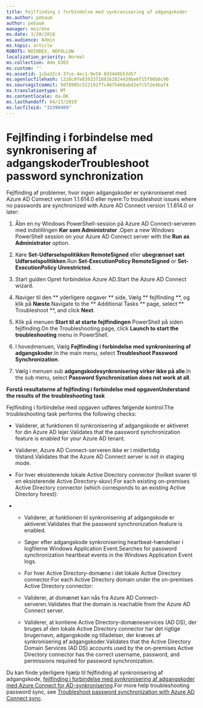 ```yaml
---
title: Fejlfinding i forbindelse med synkronisering af adgangskoder
ms.author: pebaum
author: pebaum
manager: mnirkhe
ms.date: 3/20/2018
ms.audience: Admin
ms.topic: article
ROBOTS: NOINDEX, NOFOLLOW
localization_priority: Normal
ms.collection: Adm_O365
ms.custom: ''
ms.assetid: 1cba32c4-37ce-4ec1-9e58-8d3440b53d57
ms.openlocfilehash: 1320c0fe839337188162824439be6f15f86b6c90
ms.sourcegitcommit: 9d78905c512192ffc4675468abd2efc5f2e4baf4
ms.translationtype: MT
ms.contentlocale: da-DK
ms.lasthandoff: 04/23/2019
ms.locfileid: "32390409"
---
```

# <a name="troubleshoot-password-synchronization"></a><span data-ttu-id="1eac7-102">Fejlfinding i forbindelse med synkronisering af adgangskoder</span><span class="sxs-lookup"><span data-stu-id="1eac7-102">Troubleshoot password synchronization</span></span>

<span data-ttu-id="1eac7-103">Fejlfinding af problemer, hvor ingen adgangskoder er synkroniseret med Azure AD Connect version 1.1.614.0 eller nyere:</span><span class="sxs-lookup"><span data-stu-id="1eac7-103">To troubleshoot issues where no passwords are synchronized with Azure AD Connect version 1.1.614.0 or later:</span></span>
  
1. <span data-ttu-id="1eac7-104">Åbn en ny Windows PowerShell-session på Azure AD Connect-serveren med indstillingen **Kør som Administrator** .</span><span class="sxs-lookup"><span data-stu-id="1eac7-104">Open a new Windows PowerShell session on your Azure AD Connect server with the **Run as Administrator** option.</span></span> 
    
2. <span data-ttu-id="1eac7-105">Køre **Set-Udførselspolitikken RemoteSigned** eller **ubegrænset sæt Udførselspolitikken**.</span><span class="sxs-lookup"><span data-stu-id="1eac7-105">Run **Set-ExecutionPolicy RemoteSigned** or **Set-ExecutionPolicy Unrestricted**.</span></span> 
    
3. <span data-ttu-id="1eac7-106">Start guiden Opret forbindelse Azure AD.</span><span class="sxs-lookup"><span data-stu-id="1eac7-106">Start the Azure AD Connect wizard.</span></span>
    
4. <span data-ttu-id="1eac7-107">Naviger til den \*\* yderligere opgaver \*\* side, Vælg \*\* fejlfinding \*\*, og klik på **Næste**.</span><span class="sxs-lookup"><span data-stu-id="1eac7-107">Navigate to the \*\* Additional Tasks \*\* page, select \*\* Troubleshoot \*\*, and click **Next**.</span></span> 
    
5. <span data-ttu-id="1eac7-108">Klik på menuen **Start til at starte fejlfindingen** PowerShell på siden fejlfinding.</span><span class="sxs-lookup"><span data-stu-id="1eac7-108">On the Troubleshooting page, click **Launch to start the troubleshooting** menu in PowerShell.</span></span> 
    
6. <span data-ttu-id="1eac7-109">I hovedmenuen, Vælg **Fejlfinding i forbindelse med synkronisering af adgangskoder**.</span><span class="sxs-lookup"><span data-stu-id="1eac7-109">In the main menu, select **Troubleshoot Password Synchronization**.</span></span> 
    
7. <span data-ttu-id="1eac7-110">Vælg i menuen sub **adgangskodesynkronisering virker ikke på alle**.</span><span class="sxs-lookup"><span data-stu-id="1eac7-110">In the sub menu, select **Password Synchronization does not work at all**.</span></span> 
    
 <span data-ttu-id="1eac7-111">**Forstå resultaterne af fejlfinding i forbindelse med opgaven**</span><span class="sxs-lookup"><span data-stu-id="1eac7-111">**Understand the results of the troubleshooting task**</span></span>
  
<span data-ttu-id="1eac7-112">Fejlfinding i forbindelse med opgaven udføres følgende kontrol:</span><span class="sxs-lookup"><span data-stu-id="1eac7-112">The troubleshooting task performs the following checks:</span></span>
  
- <span data-ttu-id="1eac7-113">Validerer, at funktionen til synkronisering af adgangskode er aktiveret for din Azure AD lejer.</span><span class="sxs-lookup"><span data-stu-id="1eac7-113">Validates that the password synchronization feature is enabled for your Azure AD tenant.</span></span>
    
- <span data-ttu-id="1eac7-114">Validerer, Azure AD Connect-serveren ikke er i midlertidig tilstand.</span><span class="sxs-lookup"><span data-stu-id="1eac7-114">Validates that the Azure AD Connect server is not in staging mode.</span></span>
    
- <span data-ttu-id="1eac7-115">For hver eksisterende lokale Active Directory connector (hvilket svarer til en eksisterende Active Directory-skov):</span><span class="sxs-lookup"><span data-stu-id="1eac7-115">For each existing on-premises Active Directory connector (which corresponds to an existing Active Directory forest):</span></span>
    
- 
  - <span data-ttu-id="1eac7-116">Validerer, at funktionen til synkronisering af adgangskode er aktiveret.</span><span class="sxs-lookup"><span data-stu-id="1eac7-116">Validates that the password synchronization feature is enabled.</span></span>
    
  - <span data-ttu-id="1eac7-117">Søger efter adgangskode synkronisering heartbeat-hændelser i logfilerne Windows Application Event.</span><span class="sxs-lookup"><span data-stu-id="1eac7-117">Searches for password synchronization heartbeat events in the Windows Application Event logs.</span></span>
    
  - <span data-ttu-id="1eac7-118">For hver Active Directory-domæne i det lokale Active Directory connector:</span><span class="sxs-lookup"><span data-stu-id="1eac7-118">For each Active Directory domain under the on-premises Active Directory connector:</span></span>
    
  - <span data-ttu-id="1eac7-119">Validerer, at domænet kan nås fra Azure AD Connect-serveren.</span><span class="sxs-lookup"><span data-stu-id="1eac7-119">Validates that the domain is reachable from the Azure AD Connect server.</span></span>
    
  - <span data-ttu-id="1eac7-120">Validerer, at kontiene Active Directory-domæneservices (AD DS), der bruges af den lokale Active Directory connector har det rigtige brugernavn, adgangskode og tilladelser, der kræves af synkronisering af adgangskoder.</span><span class="sxs-lookup"><span data-stu-id="1eac7-120">Validates that the Active Directory Domain Services (AD DS) accounts used by the on-premises Active Directory connector has the correct username, password, and permissions required for password synchronization.</span></span>
    
<span data-ttu-id="1eac7-121">Du kan finde yderligere hjælp til fejlfinding af synkronisering af adgangskode, [fejlfinding i forbindelse med synkronisering af adgangskoder med Azure Connect for AD-synkronisering](https://docs.microsoft.com/azure/active-directory/connect/active-directory-aadconnectsync-troubleshoot-password-synchronization).</span><span class="sxs-lookup"><span data-stu-id="1eac7-121">For more help troubleshooting password sync, see [Troubleshoot password synchronization with Azure AD Connect sync](https://docs.microsoft.com/azure/active-directory/connect/active-directory-aadconnectsync-troubleshoot-password-synchronization).</span></span>
  

